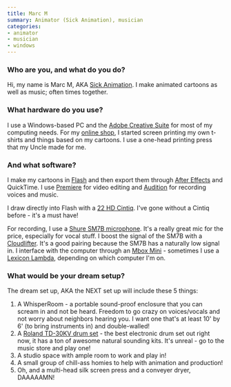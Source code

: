 ```yaml
---
title: Marc M
summary: Animator (Sick Animation), musician
categories:
- animator
- musician
- windows
---
```


### Who are you, and what do you do?

Hi, my name is Marc M, AKA [Sick Animation](http://sickanimation.com/ "Marc's animations."). I make animated cartoons as well as music; often times together.

### What hardware do you use?

I use a Windows-based PC and the [Adobe Creative Suite][creative-suite] for most of my computing needs. For my [online shop](http://www.sickanimationshop.com/ "Marc's online store."), I started screen printing my own t-shirts and things based on my cartoons. I use a one-head printing press that my Uncle made for me.

### And what software?

I make my cartoons in [Flash][] and then export them through [After Effects][after-effects] and QuickTime. I use [Premiere][] for video editing and [Audition][] for recording voices and music.

I draw directly into Flash with a [22 HD Cintiq][cintiq]. I've gone without a Cintiq before - it's a must have!

For recording, I use a [Shure SM7B microphone][sm7b]. It's a really great mic for the price, especially for vocal stuff. I boost the signal of the SM7B with a [Cloudlifter][cloudlifter-cl-1]. It's a good pairing because the SM7B has a naturally low signal in. I interface with the computer through an [Mbox Mini][mbox-2-mini] - sometimes I use a [Lexicon Lambda][lambda], depending on which computer I'm on.

### What would be your dream setup?

The dream set up, AKA the NEXT set up will include these 5 things:

1. A WhisperRoom - a portable sound-proof enclosure that you can scream in and not be heard. Freedom to go crazy on voices/vocals and not worry about neighbors hearing you. I want one that's at least 10' by 6' (to bring instruments in) and double-walled!
2. A [Roland TD-30KV drum set][td-30kv-s] - the best electronic drum set out right now, it has a ton of awesome natural sounding kits. It's unreal - go to the music store and play one!
3. A studio space with ample room to work and play in!
4. A small group of chill-ass homies to help with animation and production!
5. Oh, and a multi-head silk screen press and a conveyer dryer, DAAAAAMN!

[td-30kv-s]: https://www.amazon.com/Roland-TD-30KV-S-V-Pro-Series-Electric/dp/B0079DIF58 "A drum kit."
[sm7b]: http://www.shure.com/americas/products/microphones/sm/sm7b-vocal-microphone "A dynamic microphone."
[mbox-2-mini]: https://www.amazon.com/Digidesign-Portable-USB-Powered-Tools-Workstation/dp/B000KW4TZK/ "A USB-powered audio/MIDI production system."
[cintiq]: https://www.wacom.com/en/us/cintiq "A computer screen you can draw on."
[cloudlifter-cl-1]: https://www.amazon.com/Cloud-Microphones-CL-1-Cloudlifter/dp/B004MQSV04 "A microphone booster."
[lambda]: http://www.lexiconpro.com/en-US/products/lambda "A desktop studio mixer."
[after-effects]: https://www.adobe.com/products/aftereffects.html "Motion graphics and video editing software."
[audition]: https://creative.adobe.com/products/audition "An audio editing software suite."
[flash]: https://en.wikipedia.org/wiki/Adobe_Flash "A software and animation editor."
[creative-suite]: https://www.adobe.com/creativecloud.html "A collection of design tools."
[premiere]: https://www.adobe.com/products/premiere.html "A video editing suite."
